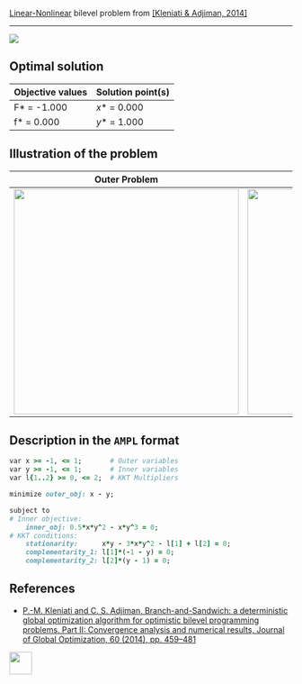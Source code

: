 [Linear-Nonlinear](/BASBLib/LP-NLP-problems) bilevel problem from [\[Kleniati & Adjiman, 2014\]][Kleniati & Adjiman, 2014]

---

![](/BASBLib/images/ka_2014_01_eq.jpg)

## Optimal solution

Objective values   | Solution point(s) |
------------------ | ----------------- |
F* = -1.000        | _x_* = 0.000      |
f* =  0.000        | _y_* = 1.000      |

## Illustration of the problem

Outer Problem    | Inner Problem    |
---------------- | ---------------- |
<img src="/BASBLib/images/ka_2014_01_outer.jpg" width="400"> | <img src="/BASBLib/images/ka_2014_01_inner.jpg" width="400"> |

## Description in the `AMPL` format

```ruby
var x >= -1, <= 1;       # Outer variables
var y >= -1, <= 1;       # Inner variables
var l{1..2} >= 0, <= 2;  # KKT Multipliers

minimize outer_obj: x - y;

subject to
# Inner objective:
    inner_obj: 0.5*x*y^2 - x*y^3 = 0;
# KKT conditions:
    stationarity:      x*y - 3*x*y^2 - l[1] + l[2] = 0;
    complementarity_1: l[1]*(-1 - y) = 0;
    complementarity_2: l[2]*(y - 1) = 0;
```

##  References

 - [P.-M. Kleniati and C. S. Adjiman, Branch-and-Sandwich: a deterministic global optimization algorithm for optimistic bilevel programming problems. Part II: Convergence analysis and numerical results, Journal of Global Optimization, 60 (2014), pp. 459–481](https://doi.org/10.1007/s10898-013-0120-8)

[<img src="http://www.interupgrade.com/images/pfeil-backbutton.png" width="40" height="40">](/BASBLib/LP-NLP-problems "Back to summary of LP-NLP bilevel problems")

[Kleniati & Adjiman, 2014]: https://doi.org/10.1007/s10898-013-0120-8